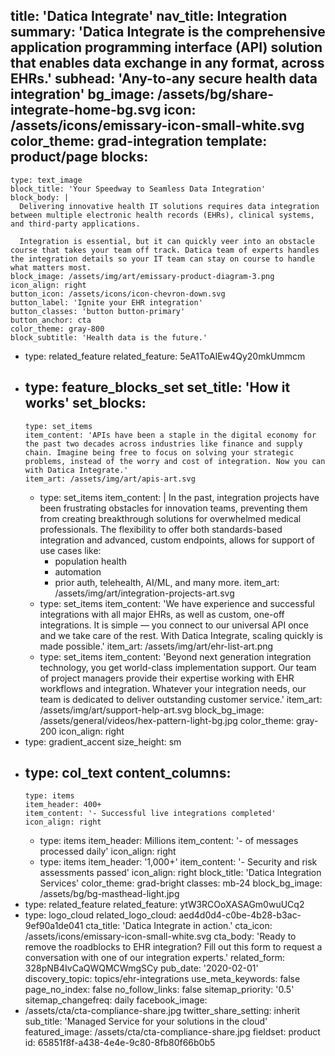 title: 'Datica Integrate'
nav_title: Integration
summary: 'Datica Integrate is the comprehensive application programming interface (API) solution that enables data exchange in any format, across EHRs.'
subhead: 'Any-to-any secure health data integration'
bg_image: /assets/bg/share-integrate-home-bg.svg
icon: /assets/icons/emissary-icon-small-white.svg
color_theme: grad-integration
template: product/page
blocks:
  -
    type: text_image
    block_title: 'Your Speedway to Seamless Data Integration'
    block_body: |
      Delivering innovative health IT solutions requires data integration between multiple electronic health records (EHRs), clinical systems, and third-party applications.
      
      Integration is essential, but it can quickly veer into an obstacle course that takes your team off track. Datica team of experts handles the integration details so your IT team can stay on course to handle what matters most.
    block_image: /assets/img/art/emissary-product-diagram-3.png
    icon_align: right
    button_icon: /assets/icons/icon-chevron-down.svg
    button_label: 'Ignite your EHR integration'
    button_classes: 'button button-primary'
    button_anchor: cta
    color_theme: gray-800
    block_subtitle: 'Health data is the future.'
  -
    type: related_feature
    related_feature: 5eA1ToAIEw4Qy20mkUmmcm
  -
    type: feature_blocks_set
    set_title: 'How it works'
    set_blocks:
      -
        type: set_items
        item_content: 'APIs have been a staple in the digital economy for the past two decades across industries like finance and supply chain. Imagine being free to focus on solving your strategic problems, instead of the worry and cost of integration. Now you can with Datica Integrate.'
        item_art: /assets/img/art/apis-art.svg
      -
        type: set_items
        item_content: |
          In the past, integration projects have been frustrating obstacles for innovation teams, preventing them from creating breakthrough solutions for overwhelmed medical professionals. The flexibility to offer both standards-based integration and advanced, custom endpoints, allows for support of use cases like:
          - population health
          - automation
          - prior auth, telehealth, AI/ML, and many more.
        item_art: /assets/img/art/integration-projects-art.svg
      -
        type: set_items
        item_content: 'We have experience and successful integrations with all major EHRs, as well as custom, one-off integrations. It is simple — you connect to our universal API once and we take care of the rest. With Datica Integrate, scaling quickly is made possible.'
        item_art: /assets/img/art/ehr-list-art.png
      -
        type: set_items
        item_content: 'Beyond next generation integration technology, you get world-class implementation support. Our team of project managers provide their expertise working with EHR workflows and integration. Whatever your integration needs, our team is dedicated to deliver outstanding customer service.'
        item_art: /assets/img/art/support-help-art.svg
    block_bg_image: /assets/general/videos/hex-pattern-light-bg.jpg
    color_theme: gray-200
    icon_align: right
  -
    type: gradient_accent
    size_height: sm
  -
    type: col_text
    content_columns:
      -
        type: items
        item_header: 400+
        item_content: '- Successful live integrations completed'
        icon_align: right
      -
        type: items
        item_header: Millions
        item_content: '- of messages processed daily'
        icon_align: right
      -
        type: items
        item_header: '1,000+'
        item_content: '- Security and risk assessments passed'
        icon_align: right
    block_title: 'Datica Integration Services'
    color_theme: grad-bright
    classes: mb-24
    block_bg_image: /assets/bg/bg-masthead-light.jpg
  -
    type: related_feature
    related_feature: ytW3RCOoXASAGm0wuUCq2
  -
    type: logo_cloud
    related_logo_cloud: aed4d0d4-c0be-4b28-b3ac-9ef90a1de041
cta_title: 'Datica Integrate in action.'
cta_icon: /assets/icons/emissary-icon-small-white.svg
cta_body: 'Ready to remove the roadblocks to EHR integration? Fill out this form to request a conversation with one of our integration experts.'
related_form: 328pNB4IvCaQWQMCWmgSCy
pub_date: '2020-02-01'
discovery_topic: topics/ehr-integrations
use_meta_keywords: false
page_no_index: false
no_follow_links: false
sitemap_priority: '0.5'
sitemap_changefreq: daily
facebook_image:
  - /assets/cta/cta-compliance-share.jpg
twitter_share_setting: inherit
sub_title: 'Managed Service for your solutions in the cloud'
featured_image: /assets/cta/cta-compliance-share.jpg
fieldset: product
id: 65851f8f-a438-4e4e-9c80-8fb80f66b0b5
